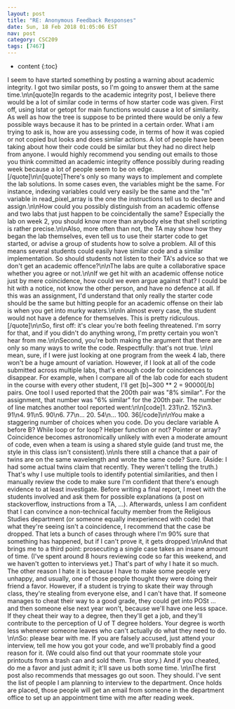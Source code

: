 ```yaml
---
layout: post
title: "RE: Anonymous Feedback Responses"
date: Sun, 18 Feb 2018 01:05:06 EST
nav: post
category: CSC209
tags: [7467]
---
```


* content
{:toc}

I seem to have started something by posting a warning about academic integrity. I got two similar posts, so I'm going to answer them at the same time.\n\n[quote]In regards to the academic integrity post, I believe there would be a lot of similar code in terms of how starter code was given. First off, using lstat or getopt for main functions would cause a lot of similarity. As well as how the tree is suppose to be printed there would be only a few possible ways because it has to be printed in a certain order. What i am trying to ask is, how are you assessing code, in terms of how it was copied or not copied but looks and does similar actions. A lot of people have been taking about how their code could be similar but they had no direct help from anyone. I would highly recommend you sending out emails to those you think committed an academic integrity offence possibly during reading week because a lot of people seem to be on edge. [/quote]\n\n[quote]There's only so many ways to implement and complete the lab solutions. In some cases even, the variables might be the same. For instance, indexing variables could very easily be the same and the "m" variable in read_pixel_array is the one the instructions tell us to declare and assign.\n\nHow could you possibly distinguish from an academic offense and two labs that just happen to be coincidentally the same? Especially the lab on week 2, you should know more than anybody else that shell scripting is rather precise.\n\nAlso, more often than not, the TA may show how they began the lab themselves, even tell us to use their starter code to get started, or advise a group of students how to solve a problem. All of this means several students could easily have similar code and a similar implementation. So should students not listen to their TA's advice so that we don't get an academic offence?\n\nThe labs are quite a collaborative space whether you agree or not.\n\nIf we get hit with an academic offense notice just by mere coincidence, how could we even argue against that? I could be hit with a notice, not know the other person, and have no defence at all. If this was an assignment, I'd understand that only really the starter code should be the same but hitting people for an academic offense on their lab is when you get into murky waters.\n\nIn almost every case, the student would not have a defence for themselves. This is pretty ridiculous.[/quote]\n\nSo, first off: it's clear you're both feeling threatened. I'm sorry for that, and if you didn't do anything wrong, I'm pretty certain you won't hear from me.\n\nSecond, you're both making the argument that there are only so many ways to write the code. Respectfully: that's not true. \n\nI mean, sure, if I were just looking at one program from the week 4 lab, there won't be a huge amount of variation. However, if I look at all of the code submitted across multiple labs, that's enough code for coincidences to disappear. For example, when I compare all of the lab code for each student in the course with every other student, I'll get [b]~300 ** 2 = 90000[/b] pairs. One tool I used reported that the 200th pair was "8% similar". For the assignment, that number was "6% similar" for the 200th pair.  The number of line matches another tool reported went:\n\n[code]1. 231\n2. 152\n3. 91\n4. 91\n5. 90\n6. 77\n... 20. 54\n... 100. 36[/code]\n\nYou make a staggering number of choices when you code. Do you declare variable A before B? While loop or for loop? Helper function or not? Pointer or array? Coincidence becomes astronomically unlikely with even a moderate amount of code, even when a team is using a shared style guide (and trust me, the style in this class isn't consistent).\n\nIs there still a chance that a pair of twins are on the same wavelength and wrote the same code? Sure. (Aside: I had some actual twins claim that recently. They weren't telling the truth.) That's why I use multiple tools to identify potential similarities, and then I manually review the code to make sure I'm confident that there's enough evidence to at least investigate. Before writing a final report, I meet with the students involved and ask them for possible explanations (a post on stackoverflow, instructions from a TA, ...). Afterwards, unless I am confident that I can convince a non-technical faculty member from the Religious Studies department (or someone equally inexperienced with code) that what they're seeing isn't a coincidence, I recommend that the case be dropped. That lets a bunch of cases through where I'm 90% sure that something has happened, but if I can't prove it, it gets dropped.\n\nAnd that brings me to a third point: prosecuting a single case takes an insane amount of time. (I've spent around 8 hours reviewing code so far this weekend, and we haven't gotten to interviews yet.) That's part of why I hate it so much. The other reason I hate it is because I have to make some people very unhappy, and usually, one of those people thought they were doing their friend a favor. However, if a student is trying to skate their way through class, they're stealing from everyone else, and I can't have that. If someone manages to cheat their way to a good grade, they could get into POSt ... and then someone else next year won't, because we'll have one less space. If they cheat their way to a degree, then they'll get a job, and they'll contribute to the perception of U of T degree holders. Your degree is worth less whenever someone leaves who can't actually do what they need to do.  \n\nSo: please bear with me. If you are falsely accused, just attend your interview, tell me how you got your code, and we'll probably find a good reason for it. (We could also find out that your roommate stole your printouts from a trash can and sold them. True story.) And if you cheated, do me a favor and just admit it; it'll save us both some time.  \n\nThe first post also recommends that messages go out soon. They should. I've sent the list of people I am planning to interview to the department. Once holds are placed, those people will get an email from someone in the department office to set up an appointment time with me after reading week.
<!-- more -->
<p></p>
